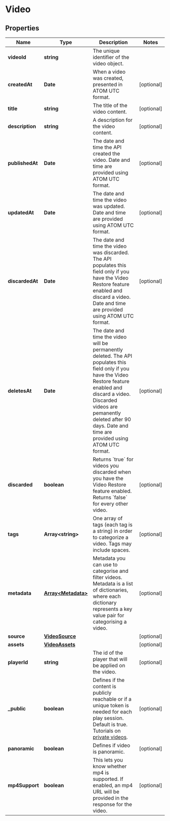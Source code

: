 
# Video

## Properties

Name | Type | Description | Notes
------------ | ------------- | ------------- | -------------
**videoId** | **string** | The unique identifier of the video object. | 
**createdAt** | **Date** | When a video was created, presented in ATOM UTC format. |  [optional]
**title** | **string** | The title of the video content.  |  [optional]
**description** | **string** | A description for the video content.  |  [optional]
**publishedAt** | **Date** | The date and time the API created the video. Date and time are provided using ATOM UTC format. |  [optional]
**updatedAt** | **Date** | The date and time the video was updated. Date and time are provided using ATOM UTC format. |  [optional]
**discardedAt** | **Date** | The date and time the video was discarded. The API populates this field only if you have the Video Restore feature enabled and discard a video. Date and time are provided using ATOM UTC format. |  [optional]
**deletesAt** | **Date** | The date and time the video will be permanently deleted. The API populates this field only if you have the Video Restore feature enabled and discard a video. Discarded videos are pemanently deleted after 90 days. Date and time are provided using ATOM UTC format. |  [optional]
**discarded** | **boolean** | Returns &#x60;true&#x60; for videos you discarded when you have the Video Restore feature enabled. Returns &#x60;false&#x60; for every other video. |  [optional]
**tags** | **Array&lt;string&gt;** | One array of tags (each tag is a string) in order to categorize a video. Tags may include spaces.   |  [optional]
**metadata** | [**Array&lt;Metadata&gt;**](Metadata.md) | Metadata you can use to categorise and filter videos. Metadata is a list of dictionaries, where each dictionary represents a key value pair for categorising a video.  |  [optional]
**source** | [**VideoSource**](VideoSource.md) |  |  [optional]
**assets** | [**VideoAssets**](VideoAssets.md) |  |  [optional]
**playerId** | **string** | The id of the player that will be applied on the video.  |  [optional]
**_public** | **boolean** | Defines if the content is publicly reachable or if a unique token is needed for each play session. Default is true. Tutorials on [private videos](https://api.video/blog/endpoints/private-videos/).  |  [optional]
**panoramic** | **boolean** | Defines if video is panoramic.  |  [optional]
**mp4Support** | **boolean** | This lets you know whether mp4 is supported. If enabled, an mp4 URL will be provided in the response for the video.  |  [optional]



